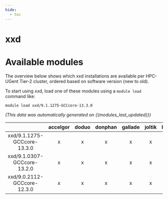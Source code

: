 ```yaml
---
hide:
  - toc
---
```


xxd
===

# Available modules


The overview below shows which xxd installations are available per HPC-UGent Tier-2 cluster, ordered based on software version (new to old).

To start using xxd, load one of these modules using a `module load` command like:

```shell
module load xxd/9.1.1275-GCCcore-13.3.0
```

*(This data was automatically generated on {{modules_last_updated}})*  

| |accelgor|doduo|donphan|gallade|joltik|litleo|shinx|
| :---: | :---: | :---: | :---: | :---: | :---: | :---: | :---: |
|xxd/9.1.1275-GCCcore-13.3.0|x|x|x|x|x|x|x|
|xxd/9.1.0307-GCCcore-13.2.0|x|x|x|x|x|x|x|
|xxd/9.0.2112-GCCcore-12.3.0|x|x|x|x|x|x|x|
